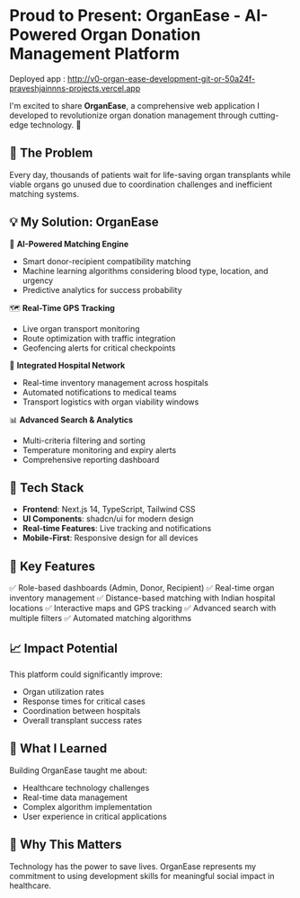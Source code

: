 # Proud to Present: OrganEase - AI-Powered Organ Donation Management Platform

Deployed app :  http://v0-organ-ease-development-git-or-50a24f-praveshjainnns-projects.vercel.app

I'm excited to share **OrganEase**, a comprehensive web application I developed to revolutionize organ donation management through cutting-edge technology. 💙

## 🎯 **The Problem**

Every day, thousands of patients wait for life-saving organ transplants while viable organs go unused due to coordination challenges and inefficient matching systems.

## 💡 **My Solution: OrganEase**

🤖 **AI-Powered Matching Engine**

- Smart donor-recipient compatibility matching
- Machine learning algorithms considering blood type, location, and urgency
- Predictive analytics for success probability


🗺️ **Real-Time GPS Tracking**

- Live organ transport monitoring
- Route optimization with traffic integration
- Geofencing alerts for critical checkpoints


🏥 **Integrated Hospital Network**

- Real-time inventory management across hospitals
- Automated notifications to medical teams
- Transport logistics with organ viability windows


📊 **Advanced Search & Analytics**

- Multi-criteria filtering and sorting
- Temperature monitoring and expiry alerts
- Comprehensive reporting dashboard


## 🔧 **Tech Stack**

- **Frontend**: Next.js 14, TypeScript, Tailwind CSS
- **UI Components**: shadcn/ui for modern design
- **Real-time Features**: Live tracking and notifications
- **Mobile-First**: Responsive design for all devices


## 🌟 **Key Features**

✅ Role-based dashboards (Admin, Donor, Recipient)
✅ Real-time organ inventory management
✅ Distance-based matching with Indian hospital locations
✅ Interactive maps and GPS tracking
✅ Advanced search with multiple filters
✅ Automated matching algorithms

## 📈 **Impact Potential**

This platform could significantly improve:

- Organ utilization rates
- Response times for critical cases
- Coordination between hospitals
- Overall transplant success rates


## 🚀 **What I Learned**

Building OrganEase taught me about:

- Healthcare technology challenges
- Real-time data management
- Complex algorithm implementation
- User experience in critical applications


## 💭 **Why This Matters**

Technology has the power to save lives. OrganEase represents my commitment to using development skills for meaningful social impact in healthcare.
